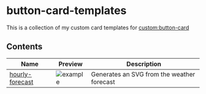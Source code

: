 # button-card-templates
This is a collection of my custom card templates for [custom:button-card]([https://gethomepage.dev/](https://github.com/custom-cards/button-card)) 

## Contents
| Name | Preview | Description |
|  ---  |  ---  |  ---  |
| [hourly-forecast](./hourly-forecast/) | ![example](example-default.png) | Generates an SVG from the weather forecast
